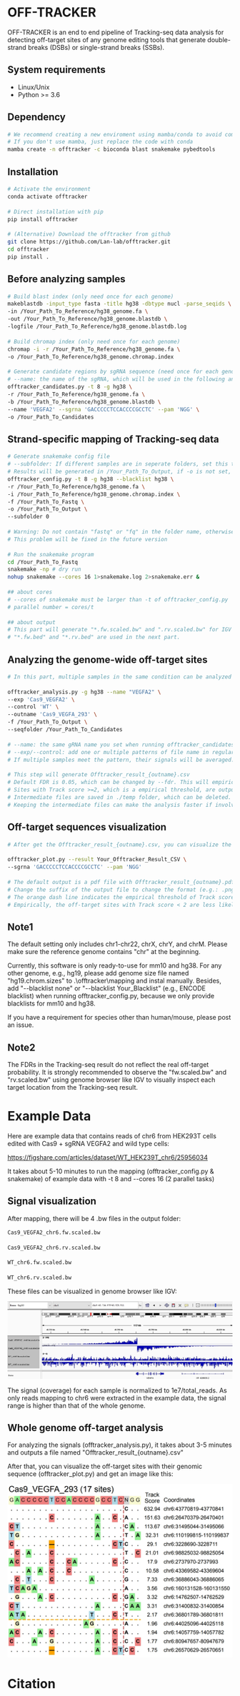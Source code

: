 # OFF-TRACKER

OFF-TRACKER is an end to end pipeline of Tracking-seq data analysis for detecting off-target sites of any genome editing tools that generate double-strand breaks (DSBs) or single-strand breaks (SSBs).

## System requirements

* Linux/Unix 
* Python >= 3.6

## Dependency

```bash
# We recommend creating a new enviroment using mamba/conda to avoid compatibility problems
# If you don't use mamba, just replace the code with conda 
mamba create -n offtracker -c bioconda blast snakemake pybedtools
```


## Installation 

```bash
# Activate the environment
conda activate offtracker

# Direct installation with pip
pip install offtracker

# (Alternative) Download the offtracker from github
git clone https://github.com/Lan-lab/offtracker.git 
cd offtracker
pip install .
```


## Before analyzing samples

```bash
# Build blast index (only need once for each genome)
makeblastdb -input_type fasta -title hg38 -dbtype nucl -parse_seqids \
-in /Your_Path_To_Reference/hg38_genome.fa \
-out /Your_Path_To_Reference/hg38_genome.blastdb \
-logfile /Your_Path_To_Reference/hg38_genome.blastdb.log

# Build chromap index (only need once for each genome)
chromap -i -r /Your_Path_To_Reference/hg38_genome.fa \
-o /Your_Path_To_Reference/hg38_genome.chromap.index

# Generate candidate regions by sgRNA sequence (need once for each genome and sgRNA)
# --name: the name of the sgRNA, which will be used in the following analysis
offtracker_candidates.py -t 8 -g hg38 \
-r /Your_Path_To_Reference/hg38_genome.fa \
-b /Your_Path_To_Reference/hg38_genome.blastdb \
--name 'VEGFA2' --sgrna 'GACCCCCTCCACCCCGCCTC' --pam 'NGG' \
-o /Your_Path_To_Candidates

```

## Strand-specific mapping of Tracking-seq data 

```bash
# Generate snakemake config file 
# --subfolder: If different samples are in seperate folders, set this to 1
# Results will be generated in /Your_Path_To_Output, if -o is not set, the output will be in the same folder as the fastq files
offtracker_config.py -t 8 -g hg38 --blacklist hg38 \
-r /Your_Path_To_Reference/hg38_genome.fa \
-i /Your_Path_To_Reference/hg38_genome.chromap.index \
-f /Your_Path_To_Fastq \
-o /Your_Path_To_Output \ 
--subfolder 0 

# Warning: Do not contain "fastq" or "fq" in the folder name, otherwise the program will treat the folder as a fastq file
# This problem will be fixed in the future version

# Run the snakemake program
cd /Your_Path_To_Fastq
snakemake -np # dry run
nohup snakemake --cores 16 1>snakemake.log 2>snakemake.err &

## about cores
# --cores of snakemake must be larger than -t of offtracker_config.py
# parallel number = cores/t

## about output
# This part will generate "*.fw.scaled.bw" and ".rv.scaled.bw" for IGV visualization
# "*.fw.bed" and "*.rv.bed" are used in the next part.
```


## Analyzing the genome-wide off-target sites

```bash
# In this part, multiple samples in the same condition can be analyzed in a single run by pattern recogonization of sample names

offtracker_analysis.py -g hg38 --name "VEGFA2" \
--exp 'Cas9_VEGFA2' \
--control 'WT' \
--outname 'Cas9_VEGFA_293' \
-f /Your_Path_To_Output \
--seqfolder /Your_Path_To_Candidates

# --name: the same gRNA name you set when running offtracker_candidates.py
# --exp/--control: add one or multiple patterns of file name in regular expressions
# If multiple samples meet the pattern, their signals will be averaged. Thus, only samples with the same condition should be included in a single analysis.

# This step will generate Offtracker_result_{outname}.csv
# Default FDR is 0.05, which can be changed by --fdr. This will empirically make the threshold of Track score around 2.
# Sites with Track score >=2, which is a empirical threshold, are output regardless of FDR.
# Intermediate files are saved in ./temp folder, which can be deleted.
# Keeping the intermediate files can make the analysis faster if involving previously analyzed samples (e.g. using the same control samples for different analyses)
```

## Off-target sequences visualization

```bash
# After get the Offtracker_result_{outname}.csv, you can visualize the off-target sites with their genomic sequence with the following command:

offtracker_plot.py --result Your_Offtracker_Result_CSV \
--sgrna 'GACCCCCTCCACCCCGCCTC' --pam 'NGG'

# The default output is a pdf file with Offtracker_result_{outname}.pdf
# Change the suffix of the output file to change the format (e.g.: .png)
# The orange dash line indicates the empirical threshold of Track score = 2
# Empirically, the off-target sites with Track score < 2 are less likely to be real off-target sites.
```


## Note1

The default setting only includes chr1-chr22, chrX, chrY, and chrM. Please make sure the reference genome contains "chr" at the beginning. 

Currently, this software is only ready-to-use for mm10 and hg38. For any other genome, e.g., hg19, please add genome size file named "hg19.chrom.sizes" to .\offtracker\mapping and instal manually. Besides, add "--blacklist none" or "--blacklist Your_Blacklist" (e.g., ENCODE blacklist) when running offtracker_config.py, because we only provide blacklists for mm10 and hg38.

If you have a requirement for species other than human/mouse, please post an issue.

## Note2

The FDRs in the Tracking-seq result do not reflect the real off-target probability.
It is strongly recommended to observe the "fw.scaled.bw" and "rv.scaled.bw" using genome browser like IGV to visually inspect each target location from the Tracking-seq result.



# Example Data

Here are example data that contains reads of chr6 from HEK293T cells edited with Cas9 + sgRNA VEGFA2 and wild type cells:

https://figshare.com/articles/dataset/WT_HEK239T_chr6/25956034

It takes about 5-10 minutes to run the mapping (offtracker_config.py & snakemake) of example data with -t 8 and --cores 16 (2 parallel tasks)

## Signal visualization

After mapping, there will be 4 .bw files in the output folder:
```bash
Cas9_VEGFA2_chr6.fw.scaled.bw

Cas9_VEGFA2_chr6.rv.scaled.bw

WT_chr6.fw.scaled.bw

WT_chr6.rv.scaled.bw
```
These files can be visualized in genome browser like IGV:

![signal](https://github.com/Lan-lab/offtracker/blob/main/example_output/signals_example.png?raw=true)

The signal (coverage) for each sample is normalized to 1e7/total_reads. As only reads mapping to chr6 were extracted in the example data, the signal range is higher than that of the whole genome. 

## Whole genome off-target analysis

For analyzing the signals (offtracker_analysis.py), it takes about 3-5 minutes and outputs a file named "Offtracker_result_{outname}.csv"

After that, you can visualize the off-target sites with their genomic sequence (offtracker_plot.py) and get an image like this:

![offtarget](https://github.com/Lan-lab/offtracker/blob/main/example_output/sequences_example.png?raw=true)

# Citation





